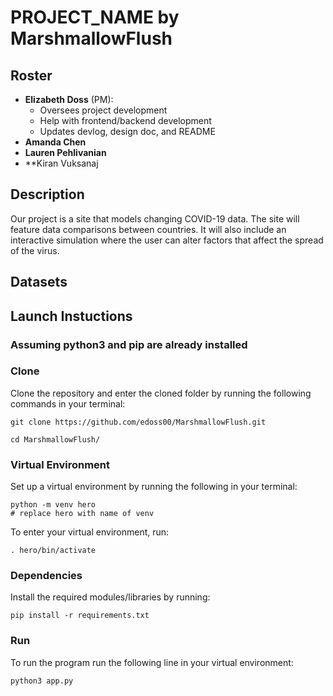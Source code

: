 # PROJECT_NAME by MarshmallowFlush

## Roster

- **Elizabeth Doss** (PM):
  - Oversees project development
  - Help with frontend/backend development
  - Updates devlog, design doc, and README
- **Amanda Chen**
- **Lauren Pehlivanian**
- **Kiran Vuksanaj

## Description
Our project is a site that models changing COVID-19 data. The site will feature data comparisons between countries. It will also include an interactive simulation where the user can alter factors that affect the spread of the virus. 

## Datasets

## Launch Instuctions

### Assuming python3 and pip are already installed

### Clone

Clone the repository and enter the cloned folder by running the following commands in your terminal:

```shell
git clone https://github.com/edoss00/MarshmallowFlush.git

cd MarshmallowFlush/
```

### Virtual Environment

Set up a virtual environment by running the following in your terminal:

```shell
python -m venv hero
# replace hero with name of venv
```

To enter your virtual environment, run:

```shell
. hero/bin/activate
```

### Dependencies

Install the required modules/libraries by running:

```shell
pip install -r requirements.txt
```

### Run

To run the program run the following line in your virtual environment:

```shell
python3 app.py
```